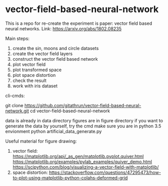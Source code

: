 # vector-field-based-neural-network
This is a repo for re-create the experiment is paper: vector field based neural networks. 
Link: https://arxiv.org/abs/1802.08235

Main steps:
1. create the sin, moons and circle datasets
2. create the vector field layers
3. construct the vector field based network
4. plot vector field 
5. plot transformed space
6. plot space distortion
7. check the result
8. work with iris dataset

cli-cmds:

git clone https://github.com/gitathrun/vector-field-based-neural-network.git
cd vector-field-based-neural-network

data is already in data directory
figures are in figure directory
if you want to generate the data by yourself, try the cmd
make sure you are in python 3.5 envionment
python artificial_data_generate.py

Useful material for figure drawing:
1. vector field: https://matplotlib.org/api/_as_gen/matplotlib.pyplot.quiver.html
	https://matplotlib.org/examples/pylab_examples/quiver_demo.html
	https://scipython.com/blog/visualizing-a-vector-field-with-matplotlib/
2. space distortion: https://stackoverflow.com/questions/47295473/how-to-plot-using-matplotlib-python-colahs-deformed-grid
